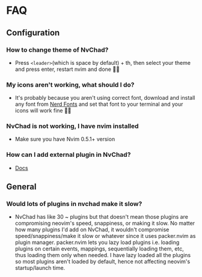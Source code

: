 # FAQ

## Configuration

### How to change theme of NvChad?

- Press `<leader>`(which is space by default) + th, then select your theme and press enter, restart nvim and done 👍🏻

### My icons aren't working, what should I do?

- It's probably because you aren't using correct font, download and install any font from [Nerd Fonts](https://www.nerdfonts.com/font-downloads) and set that font to your terminal and your icons will work fine 👍🏻

### NvChad is not working, I have nvim installed

- Make sure you have Nvim 0.5.1+ version

### How can I add external plugin in NvChad?

- [Docs](config/Custom%20config#add-new-plugins)

## General

### Would lots of plugins in nvchad make it slow?

- NvChad has like 30 ~ plugins but that doesn't mean those plugins are compromising neovim's speed, snappiness, or making it slow. No matter how many plugins I'd add on NvChad, it wouldn't compromise speed/snappiness/make it slow or whatever since it uses packer.nvim as plugin manager. packer.nvim lets you lazy load plugins i.e. loading plugins on certain events, mappings, sequentially loading them, etc, thus loading them only when needed. I have lazy loaded all the plugins so most plugins aren't loaded by default, hence not affecting neovim's startup/launch time.
